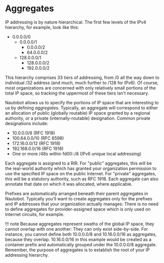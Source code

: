 # Aggregates

IP addressing is by nature hierarchical. The first few levels of the IPv4 hierarchy, for example, look like this:

* 0.0.0.0/0
  * 0.0.0.0/1
    * 0.0.0.0/2
    * 64.0.0.0/2
  * 128.0.0.0/1
    * 128.0.0.0/2
    * 192.0.0.0/2

This hierarchy comprises 33 tiers of addressing, from /0 all the way down to individual /32 address (and much, much further to /128 for IPv6). Of course, most organizations are concerned with only relatively small portions of the total IP space, so tracking the uppermost of these tiers isn't necessary.

Nautobot allows us to specify the portions of IP space that are interesting to us by defining _aggregates_. Typically, an aggregate will correspond to either an allocation of public (globally routable) IP space granted by a regional authority, or a private (internally-routable) designation. Common private designations include:

* 10.0.0.0/8 (RFC 1918)
* 100.64.0.0/10 (RFC 6598)
* 172.16.0.0/12 (RFC 1918)
* 192.168.0.0/16 (RFC 1918)
* One or more /48s within fd00::/8 (IPv6 unique local addressing)

Each aggregate is assigned to a RIR. For "public" aggregates, this will be the real-world authority which has granted your organization permission to use the specified IP space on the public Internet. For "private" aggregates, this will be a statutory authority, such as RFC 1918. Each aggregate can also annotate that date on which it was allocated, where applicable.

Prefixes are automatically arranged beneath their parent aggregates in Nautobot. Typically you'll want to create aggregates only for the prefixes and IP addresses that your organization actually manages: There is no need to define aggregates for provider-assigned space which is only used on Internet circuits, for example.

!!! note
    Because aggregates represent swaths of the global IP space, they cannot overlap with one another: They can only exist side-by-side. For instance, you cannot define both 10.0.0.0/8 and 10.16.0.0/16 as aggregates, because they overlap. 10.16.0.0/16 in this example would be created as a container prefix and automatically grouped under the 10.0.0.0/8 aggregate. Remember, the purpose of aggregates is to establish the root of your IP addressing hierarchy.
